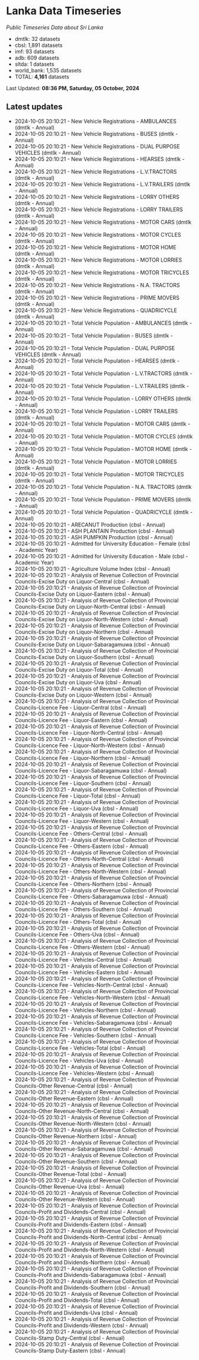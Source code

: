 # Lanka Data Timeseries
*Public Timeseries Data about Sri Lanka*

* dmtlk: 32 datasets
* cbsl: 1,891 datasets
* imf: 93 datasets
* adb: 609 datasets
* sltda: 1 datasets
* world_bank: 1,535 datasets
* TOTAL: **4,161** datasets

Last Updated: **08:36 PM, Saturday, 05 October, 2024**

## Latest updates

* 2024-10-05 20:10:21 - New Vehicle Registrations - AMBULANCES (dmtlk - Annual)
* 2024-10-05 20:10:21 - New Vehicle Registrations - BUSES (dmtlk - Annual)
* 2024-10-05 20:10:21 - New Vehicle Registrations - DUAL PURPOSE VEHICLES (dmtlk - Annual)
* 2024-10-05 20:10:21 - New Vehicle Registrations - HEARSES (dmtlk - Annual)
* 2024-10-05 20:10:21 - New Vehicle Registrations - L.V.TRACTORS (dmtlk - Annual)
* 2024-10-05 20:10:21 - New Vehicle Registrations - L.V.TRAILERS (dmtlk - Annual)
* 2024-10-05 20:10:21 - New Vehicle Registrations - LORRY OTHERS (dmtlk - Annual)
* 2024-10-05 20:10:21 - New Vehicle Registrations - LORRY TRAILERS (dmtlk - Annual)
* 2024-10-05 20:10:21 - New Vehicle Registrations - MOTOR CARS (dmtlk - Annual)
* 2024-10-05 20:10:21 - New Vehicle Registrations - MOTOR CYCLES (dmtlk - Annual)
* 2024-10-05 20:10:21 - New Vehicle Registrations - MOTOR HOME (dmtlk - Annual)
* 2024-10-05 20:10:21 - New Vehicle Registrations - MOTOR LORRIES (dmtlk - Annual)
* 2024-10-05 20:10:21 - New Vehicle Registrations - MOTOR TRICYCLES (dmtlk - Annual)
* 2024-10-05 20:10:21 - New Vehicle Registrations - N.A. TRACTORS (dmtlk - Annual)
* 2024-10-05 20:10:21 - New Vehicle Registrations - PRIME MOVERS (dmtlk - Annual)
* 2024-10-05 20:10:21 - New Vehicle Registrations - QUADRICYCLE (dmtlk - Annual)
* 2024-10-05 20:10:21 - Total Vehicle Population - AMBULANCES (dmtlk - Annual)
* 2024-10-05 20:10:21 - Total Vehicle Population - BUSES (dmtlk - Annual)
* 2024-10-05 20:10:21 - Total Vehicle Population - DUAL PURPOSE VEHICLES (dmtlk - Annual)
* 2024-10-05 20:10:21 - Total Vehicle Population - HEARSES (dmtlk - Annual)
* 2024-10-05 20:10:21 - Total Vehicle Population - L.V.TRACTORS (dmtlk - Annual)
* 2024-10-05 20:10:21 - Total Vehicle Population - L.V.TRAILERS (dmtlk - Annual)
* 2024-10-05 20:10:21 - Total Vehicle Population - LORRY OTHERS (dmtlk - Annual)
* 2024-10-05 20:10:21 - Total Vehicle Population - LORRY TRAILERS (dmtlk - Annual)
* 2024-10-05 20:10:21 - Total Vehicle Population - MOTOR CARS (dmtlk - Annual)
* 2024-10-05 20:10:21 - Total Vehicle Population - MOTOR CYCLES (dmtlk - Annual)
* 2024-10-05 20:10:21 - Total Vehicle Population - MOTOR HOME (dmtlk - Annual)
* 2024-10-05 20:10:21 - Total Vehicle Population - MOTOR LORRIES (dmtlk - Annual)
* 2024-10-05 20:10:21 - Total Vehicle Population - MOTOR TRICYCLES (dmtlk - Annual)
* 2024-10-05 20:10:21 - Total Vehicle Population - N.A. TRACTORS (dmtlk - Annual)
* 2024-10-05 20:10:21 - Total Vehicle Population - PRIME MOVERS (dmtlk - Annual)
* 2024-10-05 20:10:21 - Total Vehicle Population - QUADRICYCLE (dmtlk - Annual)
* 2024-10-05 20:10:21 - ARECANUT Production (cbsl - Annual)
* 2024-10-05 20:10:21 - ASH PLANTAIN Production (cbsl - Annual)
* 2024-10-05 20:10:21 - ASH PUMPKIN Production (cbsl - Annual)
* 2024-10-05 20:10:21 - Admitted for University Education - Female (cbsl - Academic Year)
* 2024-10-05 20:10:21 - Admitted for University Education - Male (cbsl - Academic Year)
* 2024-10-05 20:10:21 - Agriculture Volume Index (cbsl - Annual)
* 2024-10-05 20:10:21 - Analysis of Revenue Collection of Provincial Councils-Excise Duty on Liquor-Central (cbsl - Annual)
* 2024-10-05 20:10:21 - Analysis of Revenue Collection of Provincial Councils-Excise Duty on Liquor-Eastern (cbsl - Annual)
* 2024-10-05 20:10:21 - Analysis of Revenue Collection of Provincial Councils-Excise Duty on Liquor-North-Central (cbsl - Annual)
* 2024-10-05 20:10:21 - Analysis of Revenue Collection of Provincial Councils-Excise Duty on Liquor-North-Western (cbsl - Annual)
* 2024-10-05 20:10:21 - Analysis of Revenue Collection of Provincial Councils-Excise Duty on Liquor-Northern (cbsl - Annual)
* 2024-10-05 20:10:21 - Analysis of Revenue Collection of Provincial Councils-Excise Duty on Liquor-Sabaragamuwa (cbsl - Annual)
* 2024-10-05 20:10:21 - Analysis of Revenue Collection of Provincial Councils-Excise Duty on Liquor-Southern (cbsl - Annual)
* 2024-10-05 20:10:21 - Analysis of Revenue Collection of Provincial Councils-Excise Duty on Liquor-Total (cbsl - Annual)
* 2024-10-05 20:10:21 - Analysis of Revenue Collection of Provincial Councils-Excise Duty on Liquor-Uva (cbsl - Annual)
* 2024-10-05 20:10:21 - Analysis of Revenue Collection of Provincial Councils-Excise Duty on Liquor-Western (cbsl - Annual)
* 2024-10-05 20:10:21 - Analysis of Revenue Collection of Provincial Councils-Licence Fee - Liquor-Central (cbsl - Annual)
* 2024-10-05 20:10:21 - Analysis of Revenue Collection of Provincial Councils-Licence Fee - Liquor-Eastern (cbsl - Annual)
* 2024-10-05 20:10:21 - Analysis of Revenue Collection of Provincial Councils-Licence Fee - Liquor-North-Central (cbsl - Annual)
* 2024-10-05 20:10:21 - Analysis of Revenue Collection of Provincial Councils-Licence Fee - Liquor-North-Western (cbsl - Annual)
* 2024-10-05 20:10:21 - Analysis of Revenue Collection of Provincial Councils-Licence Fee - Liquor-Northern (cbsl - Annual)
* 2024-10-05 20:10:21 - Analysis of Revenue Collection of Provincial Councils-Licence Fee - Liquor-Sabaragamuwa (cbsl - Annual)
* 2024-10-05 20:10:21 - Analysis of Revenue Collection of Provincial Councils-Licence Fee - Liquor-Southern (cbsl - Annual)
* 2024-10-05 20:10:21 - Analysis of Revenue Collection of Provincial Councils-Licence Fee - Liquor-Total (cbsl - Annual)
* 2024-10-05 20:10:21 - Analysis of Revenue Collection of Provincial Councils-Licence Fee - Liquor-Uva (cbsl - Annual)
* 2024-10-05 20:10:21 - Analysis of Revenue Collection of Provincial Councils-Licence Fee - Liquor-Western (cbsl - Annual)
* 2024-10-05 20:10:21 - Analysis of Revenue Collection of Provincial Councils-Licence Fee - Others-Central (cbsl - Annual)
* 2024-10-05 20:10:21 - Analysis of Revenue Collection of Provincial Councils-Licence Fee - Others-Eastern (cbsl - Annual)
* 2024-10-05 20:10:21 - Analysis of Revenue Collection of Provincial Councils-Licence Fee - Others-North-Central (cbsl - Annual)
* 2024-10-05 20:10:21 - Analysis of Revenue Collection of Provincial Councils-Licence Fee - Others-North-Western (cbsl - Annual)
* 2024-10-05 20:10:21 - Analysis of Revenue Collection of Provincial Councils-Licence Fee - Others-Northern (cbsl - Annual)
* 2024-10-05 20:10:21 - Analysis of Revenue Collection of Provincial Councils-Licence Fee - Others-Sabaragamuwa (cbsl - Annual)
* 2024-10-05 20:10:21 - Analysis of Revenue Collection of Provincial Councils-Licence Fee - Others-Southern (cbsl - Annual)
* 2024-10-05 20:10:21 - Analysis of Revenue Collection of Provincial Councils-Licence Fee - Others-Total (cbsl - Annual)
* 2024-10-05 20:10:21 - Analysis of Revenue Collection of Provincial Councils-Licence Fee - Others-Uva (cbsl - Annual)
* 2024-10-05 20:10:21 - Analysis of Revenue Collection of Provincial Councils-Licence Fee - Others-Western (cbsl - Annual)
* 2024-10-05 20:10:21 - Analysis of Revenue Collection of Provincial Councils-Licence Fee - Vehicles-Central (cbsl - Annual)
* 2024-10-05 20:10:21 - Analysis of Revenue Collection of Provincial Councils-Licence Fee - Vehicles-Eastern (cbsl - Annual)
* 2024-10-05 20:10:21 - Analysis of Revenue Collection of Provincial Councils-Licence Fee - Vehicles-North-Central (cbsl - Annual)
* 2024-10-05 20:10:21 - Analysis of Revenue Collection of Provincial Councils-Licence Fee - Vehicles-North-Western (cbsl - Annual)
* 2024-10-05 20:10:21 - Analysis of Revenue Collection of Provincial Councils-Licence Fee - Vehicles-Northern (cbsl - Annual)
* 2024-10-05 20:10:21 - Analysis of Revenue Collection of Provincial Councils-Licence Fee - Vehicles-Sabaragamuwa (cbsl - Annual)
* 2024-10-05 20:10:21 - Analysis of Revenue Collection of Provincial Councils-Licence Fee - Vehicles-Southern (cbsl - Annual)
* 2024-10-05 20:10:21 - Analysis of Revenue Collection of Provincial Councils-Licence Fee - Vehicles-Total (cbsl - Annual)
* 2024-10-05 20:10:21 - Analysis of Revenue Collection of Provincial Councils-Licence Fee - Vehicles-Uva (cbsl - Annual)
* 2024-10-05 20:10:21 - Analysis of Revenue Collection of Provincial Councils-Licence Fee - Vehicles-Western (cbsl - Annual)
* 2024-10-05 20:10:21 - Analysis of Revenue Collection of Provincial Councils-Other Revenue-Central (cbsl - Annual)
* 2024-10-05 20:10:21 - Analysis of Revenue Collection of Provincial Councils-Other Revenue-Eastern (cbsl - Annual)
* 2024-10-05 20:10:21 - Analysis of Revenue Collection of Provincial Councils-Other Revenue-North-Central (cbsl - Annual)
* 2024-10-05 20:10:21 - Analysis of Revenue Collection of Provincial Councils-Other Revenue-North-Western (cbsl - Annual)
* 2024-10-05 20:10:21 - Analysis of Revenue Collection of Provincial Councils-Other Revenue-Northern (cbsl - Annual)
* 2024-10-05 20:10:21 - Analysis of Revenue Collection of Provincial Councils-Other Revenue-Sabaragamuwa (cbsl - Annual)
* 2024-10-05 20:10:21 - Analysis of Revenue Collection of Provincial Councils-Other Revenue-Southern (cbsl - Annual)
* 2024-10-05 20:10:21 - Analysis of Revenue Collection of Provincial Councils-Other Revenue-Total (cbsl - Annual)
* 2024-10-05 20:10:21 - Analysis of Revenue Collection of Provincial Councils-Other Revenue-Uva (cbsl - Annual)
* 2024-10-05 20:10:21 - Analysis of Revenue Collection of Provincial Councils-Other Revenue-Western (cbsl - Annual)
* 2024-10-05 20:10:21 - Analysis of Revenue Collection of Provincial Councils-Profit and Dividends-Central (cbsl - Annual)
* 2024-10-05 20:10:21 - Analysis of Revenue Collection of Provincial Councils-Profit and Dividends-Eastern (cbsl - Annual)
* 2024-10-05 20:10:21 - Analysis of Revenue Collection of Provincial Councils-Profit and Dividends-North-Central (cbsl - Annual)
* 2024-10-05 20:10:21 - Analysis of Revenue Collection of Provincial Councils-Profit and Dividends-North-Western (cbsl - Annual)
* 2024-10-05 20:10:21 - Analysis of Revenue Collection of Provincial Councils-Profit and Dividends-Northern (cbsl - Annual)
* 2024-10-05 20:10:21 - Analysis of Revenue Collection of Provincial Councils-Profit and Dividends-Sabaragamuwa (cbsl - Annual)
* 2024-10-05 20:10:21 - Analysis of Revenue Collection of Provincial Councils-Profit and Dividends-Southern (cbsl - Annual)
* 2024-10-05 20:10:21 - Analysis of Revenue Collection of Provincial Councils-Profit and Dividends-Total (cbsl - Annual)
* 2024-10-05 20:10:21 - Analysis of Revenue Collection of Provincial Councils-Profit and Dividends-Uva (cbsl - Annual)
* 2024-10-05 20:10:21 - Analysis of Revenue Collection of Provincial Councils-Profit and Dividends-Western (cbsl - Annual)
* 2024-10-05 20:10:21 - Analysis of Revenue Collection of Provincial Councils-Stamp Duty-Central (cbsl - Annual)
* 2024-10-05 20:10:21 - Analysis of Revenue Collection of Provincial Councils-Stamp Duty-Eastern (cbsl - Annual)